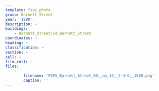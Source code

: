 ```yaml
---
template: fsps_photo
group: Barnett_Street
year: '1980'
description: ~
buildings:
    - Barnett_Street/14_Barnett_Street
coordinates: ~
heading: ~
classification: ~
section: ~
cell: ~
film_roll: ~
files:
    -
        filename: 'FSPS_Barnett_Street_09,_no_14,_7-4-G,_1980.png'
        caption: ''
---
```

